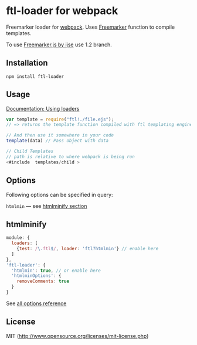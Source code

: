 # ftl-loader for webpack

Freemarker loader for [webpack](http://webpack.github.io/). Uses [Freemarker](http://freemarker.org) function to compile templates.

To use [Freemarker.js by ijse](https://github.com/ijse/freemarker.js) use 1.2 branch.

## Installation

`npm install ftl-loader`

## Usage

[Documentation: Using loaders](http://webpack.github.io/docs/using-loaders.html)

``` javascript
var template = require("ftl!./file.ejs");
// => returns the template function compiled with ftl templating engine.

// And then use it somewhere in your code
template(data) // Pass object with data

// Child Templates
// path is relative to where webpack is being run
<#include  templates/child >
```

## Options

Following options can be specified in query:

`htmlmin` — see [htmlminify section](#htmlminify)

## htmlminify

```javascript
module: {
  loaders: [
    {test: /\.ftl$/, loader: 'ftl?htmlmin'} // enable here
  ]
},
'ftl-loader': {
  'htmlmin': true, // or enable here  
  'htmlminOptions': {
    removeComments: true
  }
}
```

See [all options reference](https://github.com/kangax/html-minifier#options-quick-reference)

## License

MIT (http://www.opensource.org/licenses/mit-license.php)



